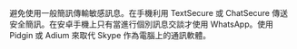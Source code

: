 避免使用一般簡訊傳輸敏感訊息。在手機利用 TextSecure 或 ChatSecure 傳送安全簡訊。在安卓手機上只有當進行個別訊息交談才使用 WhatsApp。使用 Pidgin 或 Adium 來取代 Skype 作為電腦上的通訊軟體。

